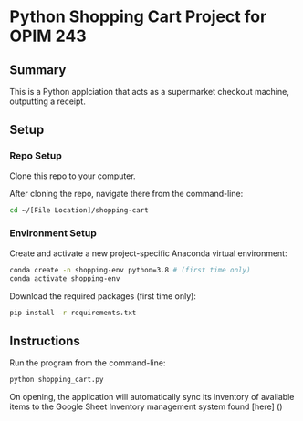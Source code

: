 # Python Shopping Cart Project for OPIM 243

## Summary

This is a Python applciation that acts as a supermarket checkout machine, outputting a receipt.

## Setup

### Repo Setup

Clone this repo to your computer.

After cloning the repo, navigate there from the command-line:

```sh
cd ~/[File Location]/shopping-cart
```

### Environment Setup

Create and activate a new project-specific Anaconda virtual environment:

```sh
conda create -n shopping-env python=3.8 # (first time only)
conda activate shopping-env
```

Download the required packages (first time only):

```sh
pip install -r requirements.txt
```

## Instructions

Run the program from the command-line:

```sh
python shopping_cart.py
```

On opening, the application will automatically sync its inventory of available items to the Google Sheet Inventory management system found [here] ()
